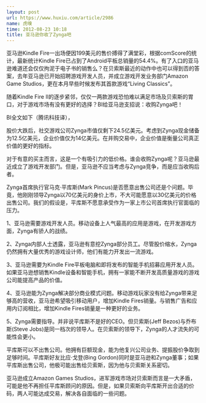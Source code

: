 ```yaml
---
layout: post
url: https://www.huxiu.com/article/2986
name: 虎嗅
time: 2012-08-23 10:18
title: 亚马逊你收了Zynga吧
---
```

亚马逊Kindle Fire一出场便因199美元的售价搏得了满堂彩，根据comScore的统计，最新统计Kindle Fire已占到了Android平板总销量的54.4%。有了入口的亚马逊难道还会仅仅拘泥于电子书的销售么？在贝索斯最近的动作中也可以得到否的答案，去年亚马逊已开始招聘游戏开发人员，并成立游戏开发业务部门Amazon Game Studios，更在本月早些时候发布其首款游戏“Living Classics”。

随着Kindle Fire II的逐步紧邻，仅仅一两款游戏恐怕难以满足市场及贝索斯的胃口，对于游戏市场有没有更好的选择？BI给亚马逊支招说：收购Zynga吧！

BI全文如下（腾讯科技译），

股价大跌后，社交游戏公司Zynga市值仅剩下24.5亿美元。考虑到Zynga现金储备为12.5亿美元，企业价值仅为14亿美元。在并购交易中，企业价值是衡量公司真正价值的更好的指标。

对于有意的买主而言，这是一个有吸引力的低价格。谁会收购Zynga呢？亚马逊最近成立了游戏开发部门。但是，亚马逊不应当考虑与Zynga竞争，而是应当收购后者。

Zynga首席执行官马克·平库斯(Mark Pincus)是否愿意出售公司还是个问题。毕竟，他刚刚领导Zynga以70亿美元的身价上市，不大可能愿意以30亿美元的价格出售公司。我们的假设是，平库斯不愿意承受作为一家上市公司首席执行官面临的压力。

1、亚马逊需要游戏开发人员。移动设备上人气最高的应用是游戏，在开发游戏方面，Zynga有骄人的战绩。

2、Zynga内部人士透露，亚马逊有意挖Zynga部分员工。尽管股价缩水，Zynga仍然拥有大量优秀的游戏设计师，他们有能力开发出一流游戏。

3、亚马逊需要为Kindle Fire平板电脑和即将发布的智能手机招募应用开发人员。如果亚马逊想销售Kindle设备和智能手机，拥有一家能不断开发高质量游戏的游戏公司能提高产品的价值。

4、亚马逊能为Zynga解决部分商业模式问题。移动游戏玩家没有给Zynga带来足够高的营收，亚马逊希望吸引移动用户，增加Kindle Fires销量。与销售广告和应用内订阅相比，增加Kindle Fires销量是一种更好的业务。

5、Zynga需要指导。并非说平库斯不是好的CEO。但贝索斯(Jeff Bezos)与乔布斯(Steve Jobs)是同一档次的领导人。在贝索斯的领导下，Zynga的人才流失的可能性会更小。

平库斯可以不出售公司。他拥有巨额现金，能为他复兴公司业务、提振股价争取到足够时间。平库斯好友比应·戈登(Bing Gordon)同时是亚马逊和Zynga董事；如果平库斯出售公司，他极可能出售给贝索斯，因为他与贝索斯关系密切。

亚马逊成立Amazon Games Studios，进军游戏市场对贝索斯而言是一大矛盾，可能是他不再担任平库斯顾问的原因。但是，如果贝索斯向平库斯开出合适的价码，两人可能达成交易，解决各自面临的一些问题。

